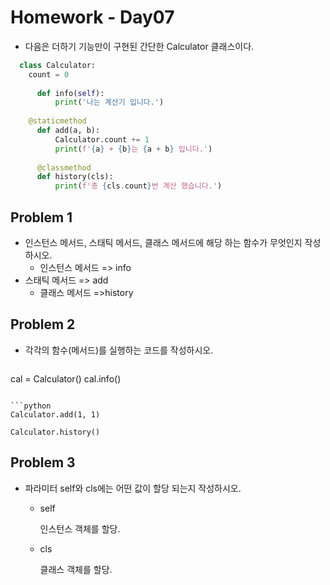 # Homework - Day07



- 다음은 더하기 기능만이 구현된 간단한 Calculator 클래스이다.
  
```python
  class Calculator:
  	count = 0
      
      def info(self):
          print('나는 계산기 입니다.')
          
  	@staticmethod
      def add(a, b):
          Calculator.count += 1
          print(f'{a} + {b}는 {a + b} 입니다.')
          
      @classmethod
      def history(cls):
          print(f'총 {cls.count}번 계산 했습니다.')
```

  



## Problem 1

- 인스턴스 메서드, 스태틱 메서드, 클래스 메서드에 해당 하는 함수가 무엇인지
작성하시오.
  - 인스턴스 메서드 => info
- 스태틱 메서드 => add
  - 클래스 메서드 =>history



## Problem 2

- 각각의 함수(메서드)를 실행하는 코드를 작성하시오.
  
  ```python
cal = Calculator()
  cal.info()
  ```
  
  ```python
  Calculator.add(1, 1)
  ```
  ```
  Calculator.history()
  ```



## Problem 3

- 파라미터 self와 cls에는 어떤 값이 할당 되는지 작성하시오.

  - self

    인스턴스 객체를 할당.

  - cls

    클래스 객체를 할당.